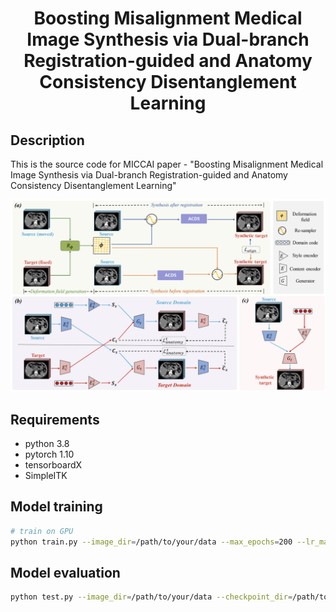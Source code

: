 
<div align="center">

# Boosting Misalignment Medical Image Synthesis via Dual-branch Registration-guided and Anatomy Consistency Disentanglement Learning


</div>

## Description

This is the source code for MICCAI paper - "Boosting Misalignment Medical Image Synthesis via Dual-branch Registration-guided and Anatomy Consistency Disentanglement Learning"

![overview](pic/overview.jpg)


## Requirements

* python 3.8
* pytorch 1.10
* tensorboardX
* SimpleITK

## Model training

```bash
# train on GPU
python train.py --image_dir=/path/to/your/data --max_epochs=200 --lr_max=0.0002
```

## Model evaluation

```bash
python test.py --image_dir=/path/to/your/data --checkpoint_dir=/path/to/your/model_results 
```

